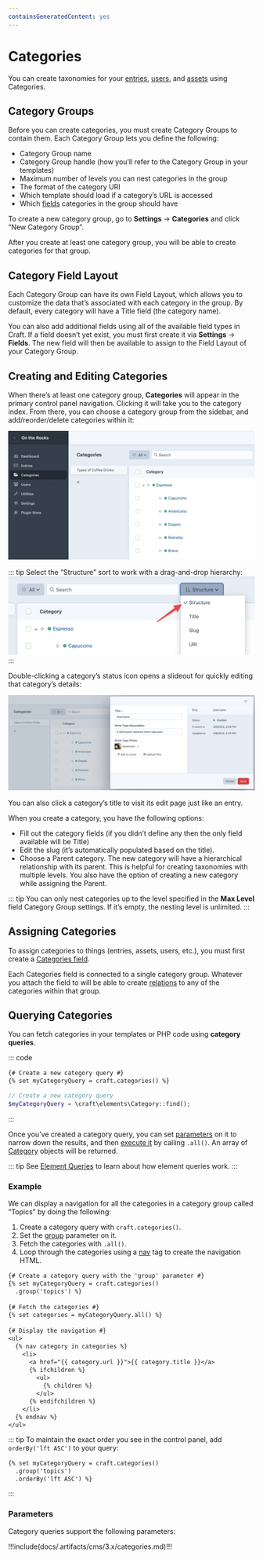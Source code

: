 ```yaml
---
containsGeneratedContent: yes
---
```


# Categories

You can create taxonomies for your [entries](entries.md), [users](users.md), and [assets](assets.md) using Categories.

## Category Groups

Before you can create categories, you must create Category Groups to contain them. Each Category Group lets you define the following:

- Category Group name
- Category Group handle (how you’ll refer to the Category Group in your templates)
- Maximum number of levels you can nest categories in the group
- The format of the category URI
- Which template should load if a category’s URL is accessed
- Which [fields](fields.md) categories in the group should have

To create a new category group, go to **Settings** → **Categories** and click “New Category Group”.

After you create at least one category group, you will be able to create categories for that group.

## Category Field Layout

Each Category Group can have its own Field Layout, which allows you to customize the data that’s associated with each category in the group. By default, every category will have a Title field (the category name).

You can also add additional fields using all of the available field types in Craft. If a field doesn’t yet exist, you must first create it via **Settings** → **Fields**. The new field will then be available to assign to the Field Layout of your Category Group.

## Creating and Editing Categories

When there’s at least one category group, **Categories** will appear in the primary control panel navigation. Clicking it will take you to the category index. From there, you can choose a category group from the sidebar, and add/reorder/delete categories within it:

![Screenshot of the categories index, with “Categories” active in the main navigation, the “Types of Coffee Drinks” category group selected, and a listing of category names in a nested hierarchy](./images/categories-category-index.png)

::: tip
Select the “Structure” sort to work with a drag-and-drop hierarchy:
![Close crop of a screenshot with an arrow pointing to the “Structure” view option in the menu immediately to the right of the search bar](./images/category-structure-view.png)
:::

Double-clicking a category’s status icon opens a slideout for quickly editing that category’s details:

![Screenshot of the category listing with a slideout opened for editing the “Americano” category fields](./images/category-slideout.png)

You can also click a category’s title to visit its edit page just like an entry.

When you create a category, you have the following options:

- Fill out the category fields (if you didn’t define any then the only field available will be Title)
- Edit the slug (it’s automatically populated based on the title).
- Choose a Parent category. The new category will have a hierarchical relationship with its parent. This is helpful for creating taxonomies with multiple levels. You also have the option of creating a new category while assigning the Parent.

::: tip
You can only nest categories up to the level specified in the **Max Level** field Category Group settings. If it’s empty, the nesting level is unlimited.
:::

## Assigning Categories

To assign categories to things (entries, assets, users, etc.), you must first create a [Categories field](categories-fields.md).

Each Categories field is connected to a single category group. Whatever you attach the field to will be able to create [relations](relations.md) to any of the categories within that group.

## Querying Categories

You can fetch categories in your templates or PHP code using **category queries**.

::: code
```twig
{# Create a new category query #}
{% set myCategoryQuery = craft.categories() %}
```
```php
// Create a new category query
$myCategoryQuery = \craft\elements\Category::find();
```
:::

Once you’ve created a category query, you can set [parameters](#parameters) on it to narrow down the results, and then [execute it](element-queries.md#executing-element-queries) by calling `.all()`. An array of [Category](craft3:craft\elements\Category) objects will be returned.

::: tip
See [Element Queries](element-queries.md) to learn about how element queries work.
:::

### Example

We can display a navigation for all the categories in a category group called “Topics” by doing the following:

1. Create a category query with `craft.categories()`.
2. Set the [group](#group) parameter on it.
3. Fetch the categories with `.all()`.
4. Loop through the categories using a [nav](dev/tags.html#nav) tag to create the navigation HTML.

```twig
{# Create a category query with the 'group' parameter #}
{% set myCategoryQuery = craft.categories()
  .group('topics') %}

{# Fetch the categories #}
{% set categories = myCategoryQuery.all() %}

{# Display the navigation #}
<ul>
  {% nav category in categories %}
    <li>
      <a href="{{ category.url }}">{{ category.title }}</a>
      {% ifchildren %}
        <ul>
          {% children %}
        </ul>
      {% endifchildren %}
    </li>
  {% endnav %}
</ul>
```

::: tip
To maintain the exact order you see in the control panel, add `orderBy('lft ASC')` to your query:
```twig
{% set myCategoryQuery = craft.categories()
  .group('topics')
  .orderBy('lft ASC') %}
```
:::

### Parameters

Category queries support the following parameters:

<!-- This section of the page is dynamically generated! Changes to the file below may be overwritten by automated tools. -->
!!!include(docs/.artifacts/cms/3.x/categories.md)!!!
